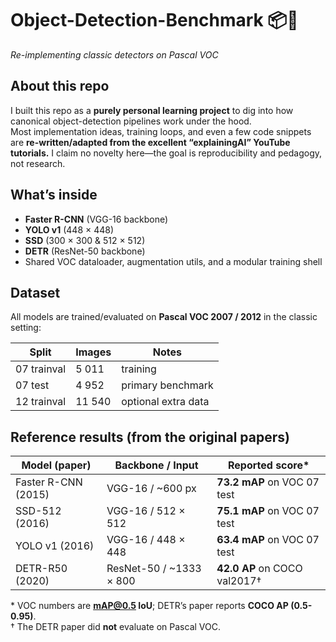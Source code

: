 # Object-Detection-Benchmark 📦🚀  
_Re-implementing classic detectors on Pascal VOC_

## About this repo
I built this repo as a **purely personal learning project** to dig into how canonical object-detection pipelines work under the hood.  
Most implementation ideas, training loops, and even a few code snippets are **re-written/adapted from the excellent “explainingAI” YouTube tutorials.** I claim no novelty here—the goal is reproducibility and pedagogy, not research.

## What’s inside
* **Faster R-CNN** (VGG-16 backbone)  
* **YOLO v1** (448 × 448)  
* **SSD** (300 × 300 & 512 × 512)  
* **DETR** (ResNet-50 backbone)  
* Shared VOC dataloader, augmentation utils, and a modular training shell

## Dataset
All models are trained/evaluated on **Pascal VOC 2007 / 2012** in the classic setting:

| Split       | Images | Notes                |
|-------------|--------|----------------------|
| 07 trainval | 5 011  | training             |
| 07 test     | 4 952  | primary benchmark    |
| 12 trainval | 11 540 | optional extra data  |

## Reference results (from the original papers)

| Model (paper) | Backbone / Input | Reported score* |
|---------------|------------------|-----------------|
| Faster R-CNN (2015) | VGG-16 / ~600 px | **73.2 mAP** on VOC 07 test  |
| SSD-512 (2016) | VGG-16 / 512 × 512 | **75.1 mAP** on VOC 07 test  |
| YOLO v1 (2016) | VGG-16 / 448 × 448 | **63.4 mAP** on VOC 07 test  |
| DETR-R50 (2020) | ResNet-50 / ~1333 × 800 | **42.0 AP** on COCO val2017†  |

\* VOC numbers are **mAP@0.5 IoU**; DETR’s paper reports **COCO AP (0.5-0.95)**.  
† The DETR paper did **not** evaluate on Pascal VOC.


